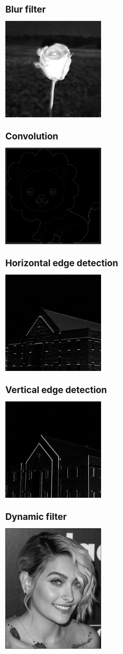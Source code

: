 # Blur filter
<img src='https://github.com/Parisa-Bagherzadeh/Image_processing/blob/main/Assignment25/result/flower.jpg' width='300'>

# Convolution
<img src='https://github.com/Parisa-Bagherzadeh/Image_processing/blob/main/Assignment25/result/lion_output.jpg' width='300'>

# Horizontal edge detection

<img src='https://github.com/Parisa-Bagherzadeh/Image_processing/blob/main/Assignment25/result/horizontal_filter_building_output.jpg' width='300'>

# Vertical edge detection
<img src='https://github.com/Parisa-Bagherzadeh/Image_processing/blob/main/Assignment25/result/vertical_filter_building_output.jpg' width='300'>

# Dynamic filter 

<img src='https://github.com/Parisa-Bagherzadeh/Image_processing/blob/main/Assignment25/result/3x3%20filter.jpg' width='300'>

